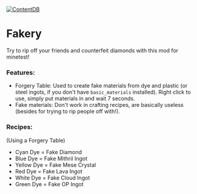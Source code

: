 [![ContentDB](https://content.minetest.net/packages/cool_beans/fakery/shields/downloads/)](https://content.minetest.net/packages/cool_beans/fakery/)
# Fakery
Try to rip off your friends and counterfeit diamonds with this mod for minetest!
### Features:
- Forgery Table: Used to create fake materials from dye and plastic (or steel ingots, if you don't have `basic_materials` installed). Right click to use, simply put materials in and wait 7 seconds.
- Fake materials: Don't work in crafting recipes, are basically useless (besides for trying to rip people off with!).
### Recipes:
(Using a Forgery Table)
- Cyan Dye = Fake Diamond
- Blue Dye = Fake Mithril Ingot
- Yellow Dye = Fake Mese Crystal
- Red Dye = Fake Lava Ingot
- White Dye = Fake Cloud Ingot
- Green Dye = Fake OP Ingot


